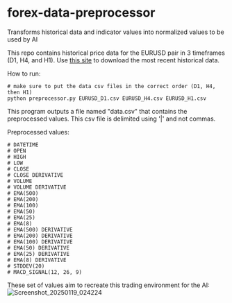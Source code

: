 # forex-data-preprocessor
Transforms historical data and indicator values into normalized values to be used by AI

This repo contains historical price data for the EURUSD pair in 3 timeframes (D1, H4, and H1). Use [this site](https://forexsb.com/historical-forex-data) to download the most recent historical data.

How to run:
```
# make sure to put the data csv files in the correct order (D1, H4, then H1)
python preprocessor.py EURUSD_D1.csv EURUSD_H4.csv EURUSD_H1.csv
```

This program outputs a file named "data.csv" that contains the preprocessed values. This csv file is delimited using '|' and not commas.

Preprocessed values:
```
# DATETIME
# OPEN
# HIGH
# LOW
# CLOSE
# CLOSE DERIVATIVE
# VOLUME
# VOLUME DERIVATIVE
# EMA(500)
# EMA(200)
# EMA(100)
# EMA(50)
# EMA(25)
# EMA(8)
# EMA(500) DERIVATIVE
# EMA(200) DERIVATIVE
# EMA(100) DERIVATIVE
# EMA(50) DERIVATIVE
# EMA(25) DERIVATIVE
# EMA(8) DERIVATIVE
# STDDEV(20)
# MACD_SIGNAL(12, 26, 9)
```

These set of values aim to recreate this trading environment for the AI:
![Screenshot_20250119_024224](https://github.com/user-attachments/assets/4a1bcb15-ada8-493e-9004-3f827cd10bb5)
